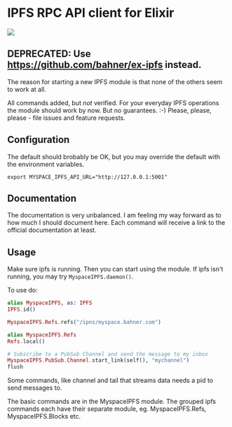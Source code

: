 # IPFS RPC API client for Elixir

![](https://ipfs.io/ipfs/QmQJ68PFMDdAsgCZvA1UVzzn18asVcf7HVvCDgpjiSCAse)

## DEPRECATED: Use https://github.com/bahner/ex-ipfs instead. ##

The reason for starting a new IPFS module is that none of the others seem to work at all.

All commands added, but *not* verified. For your everyday IPFS operations the module should work by now. But no guarantees. :-) Please, please, please - file issues and feature requests.

## Configuration

The default should brobably be OK, but you may override the default with the environment variables.

```
export MYSPACE_IPFS_API_URL="http://127.0.0.1:5001"
```

## Documentation
The documentation is very unbalanced. I am feeling my way forward as to how much I should document here. Each command will receive a link to the official documentation at least.

## Usage
Make sure ipfs is running. Then you can start using the module. If ipfs isn't running, you may try `MyspaceIPFS.daemon()`.

To use do:
```elixir
alias MyspaceIPFS, as: IPFS
IPFS.id()

MyspaceIPFS.Refs.refs("/ipns/myspace.bahner.com")

alias MyspaceIPFS.Refs
Refs.local()

# Subscribe to a PubSub Channel and send the message to my inbox
MyspaceIPFS.PubSub.Channel.start_link(self(), "mychannel")
flush
```
Some commands, like channel and tail that streams data needs a pid to send messages to. 

The basic commands are in the MyspaceIPFS module. The grouped ipfs commands each have their separate module, eg. MyspaceIPFS.Refs, MyspaceIPFS.Blocks etc.
